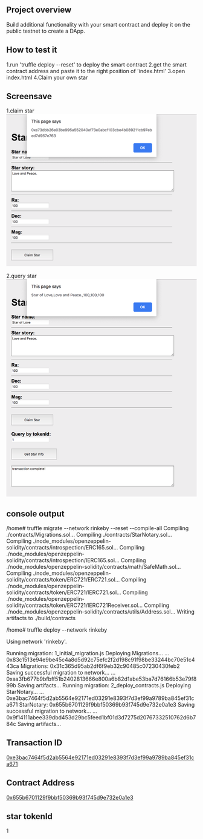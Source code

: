 ## Project overview

Build additional functionality with your smart contract and deploy it on the public testnet to create a DApp.

## How to test it
1.run 'truffle deploy --reset' to deploy the smart contract
2.get the smart contract address and paste it to the right position of  'index.html'
3.open index.html
4.Claim your own star

## Screensave

1.claim star
![](pics/claimStar.png)

2.query star
![](pics/queryStar.png)

## console output

/home# truffle migrate --network rinkeby --reset --compile-all
Compiling ./contracts/Migrations.sol...
Compiling ./contracts/StarNotary.sol...
Compiling ./node_modules/openzeppelin-solidity/contracts/introspection/ERC165.sol...
Compiling ./node_modules/openzeppelin-solidity/contracts/introspection/IERC165.sol...
Compiling ./node_modules/openzeppelin-solidity/contracts/math/SafeMath.sol...
Compiling ./node_modules/openzeppelin-solidity/contracts/token/ERC721/ERC721.sol...
Compiling ./node_modules/openzeppelin-solidity/contracts/token/ERC721/IERC721.sol...
Compiling ./node_modules/openzeppelin-solidity/contracts/token/ERC721/IERC721Receiver.sol...
Compiling ./node_modules/openzeppelin-solidity/contracts/utils/Address.sol...
Writing artifacts to ./build/contracts

/home# truffle deploy --network rinkeby

Using network 'rinkeby'.

Running migration: 1_initial_migration.js
  Deploying Migrations...
  ... 0x83c1513e94e9be45c4a8d5d92c75efc2f2d198c91f98be33244bc70e51c443ca
  Migrations: 0x31c365d95ab2df6f9eb32c90485c07230430feb2
Saving successful migration to network...
  ... 0xaa3fb677b9bfbff51b2402813666e800a6b82d1abe53ba7d76166b53e79f899b
Saving artifacts...
Running migration: 2_deploy_contracts.js
  Deploying StarNotary...
  ... 0xe3bac7464f5d2ab5564e92171ed03291e8393f7d3ef99a9789ba845ef31ca671
  StarNotary: 0x655b6701129f9bbf50369b93f745d9e732e0a1e3
Saving successful migration to network...
  ... 0x9f14111abee339dbd453d29bc5feed1bf01d3d7275d20767332510762d6b784c
Saving artifacts...

## Transaction ID
[0xe3bac7464f5d2ab5564e92171ed03291e8393f7d3ef99a9789ba845ef31ca671](https://rinkeby.etherscan.io/tx/0xe3bac7464f5d2ab5564e92171ed03291e8393f7d3ef99a9789ba845ef31ca671)

## Contract Address
[0x655b6701129f9bbf50369b93f745d9e732e0a1e3](https://rinkeby.etherscan.io/address/0x655b6701129f9bbf50369b93f745d9e732e0a1e3)


## star tokenId
1
